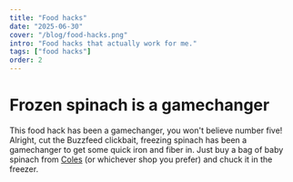 ```yaml
---
title: "Food hacks"
date: "2025-06-30"
cover: "/blog/food-hacks.png"
intro: "Food hacks that actually work for me."
tags: ["food hacks"]
order: 2
---
```

# Frozen spinach is a gamechanger

This food hack has been a gamechanger, you won't believe number five!
Alright, cut the Buzzfeed clickbait, freezing spinach has been a gamechanger to get some quick iron and fiber in.
Just buy a bag of baby spinach from [Coles](https://www.coles.com.au/product/coles-baby-spinach-60g-1499486) (or whichever shop you prefer) and chuck it in the freezer.
